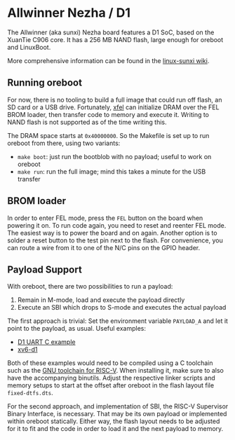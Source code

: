 # Allwinner Nezha / D1

The Allwinner (aka sunxi) Nezha board features a D1 SoC, based on the XuanTie
C906 core. It has a 256 MB NAND flash, large enough for oreboot and LinuxBoot.

More comprehensive information can be found in the [linux-sunxi wiki](
https://linux-sunxi.org/index.php?title=Allwinner_Nezha).

## Running oreboot

For now, there is no tooling to build a full image that could run off flash, an
SD card or a USB drive. Fortunately, [xfel](https://github.com/xboot/xfel) can
initialize DRAM over the FEL BROM loader, then transfer code to memory and
execute it. Writing to NAND flash is not supported as of the time writing this.

The DRAM space starts at `0x40000000`. So the Makefile is set up to run oreboot
from there, using two variants:

- `make boot`: just run the bootblob with no payload; useful to work on oreboot
- `make run`: run the full image; mind this takes a minute for the USB transfer

## BROM loader

In order to enter FEL mode, press the `FEL` button on the board when powering it
on. To run code again, you need to reset and reenter FEL mode. The easiest way
is to power the board and on again. Another option is to solder a reset button
to the test pin next to the flash. For convenience, you can route a wire from it
to one of the N/C pins on the GPIO header.

## Payload Support

With oreboot, there are two possibilities to run a payload:

1. Remain in M-mode, load and execute the payload directly
2. Execute an SBI which drops to S-mode and executes the actual payload

The first approach is trivial: Set the environment variable `PAYLOAD_A` and let
it point to the payload, as usual. Useful examples:

- [D1 UART C example](
  https://github.com/bigmagic123/d1-nezha-baremeta/tree/main/src/3.uart)
- [xv6-d1](https://github.com/michaelengel/xv6-d1)

Both of these examples would need to be compiled using a C toolchain such as the
[GNU toolchain for RISC-V](https://github.com/riscv/riscv-gnu-toolchain). When
installing it, make sure to also have the accompanying binutils. Adjust the
respective linker scripts and memory setups to start at the offset after oreboot
in the flash layout file `fixed-dtfs.dts`.

For the second approach, and implementation of SBI, the RISC-V Supervisor Binary
Interface, is necessary. That may be its own payload or implemented within
oreboot statically. Either way, the flash layout needs to be adjusted for it to
fit and the code in order to load it and the next payload to memory.
